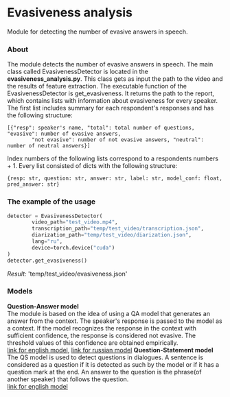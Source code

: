 ﻿# Evasiveness analysis
Module for detecting the number of evasive answers in speech.

### About

The module detects the number of evasive answers in speech. The main class called EvasivenessDetector is located in the <b>evasiveness_analysis.py</b>. This class gets as input the path to the video and the results of feature extraction. 
The executable function of the EvasivenessDetector is get_evasiveness. It returns the path to the report, which contains lists with information about evasiveness for every speaker.\
The first list includes summary for each respondent's responses and has the following structure:
```
[{"resp": speaker's name, "total": total number of questions, "evasive": number of evasive answers,
        "not evasive": number of not evasive answers, "neutral": number of neutral answers}]
```
Index numbers of the following lists correspond to a respondents numbers + 1. Every list consisted of
        dicts with the following structure:
```
{resp: str, question: str, answer: str, label: str, model_conf: float, pred_answer: str}
```

### The example of the usage

```python
detector = EvasivenessDetector(
        video_path="test_video.mp4",
        transcription_path="temp/test_video/transcription.json",
        diarization_path="temp/test_video/diarization.json",
        lang="ru",
        device=torch.device("cuda")
)
detector.get_evasiveness()
```
*Result:* 'temp/test_video/evasiveness.json'

### Models
**Question-Answer model**\
The module is based on the idea of using a QA model that generates an answer from the context. The speaker's response is passed to the model as a context. If the model recognizes the response in the context with sufficient confidence, the response is considered not evasive. The threshold values of this confidence are obtained empirically.\
[link for english model](https://huggingface.co/deepset/roberta-base-squad2),
[link for russian model](https://huggingface.co/mrm8488/bert-multi-cased-finetuned-xquadv1)
**Question-Statement model**\
The QS model is used to detect questions in dialogues. A sentence is considered as a question if it is detected as such by the model or if it has a question mark at the end. An answer to the question is the phrase(of another speaker) that follows the question.\
[link for english model](https://huggingface.co/shahrukhx01/question-vs-statement-classifier)